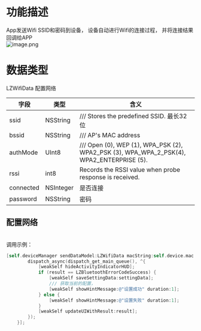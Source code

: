 <a name="739DD"></a>
# 功能描述
App发送Wifi SSID和密码到设备， 设备自动进行Wifi的连接过程， 并将连接结果回调给APP<br />![image.png](https://cdn.nlark.com/yuque/0/2021/png/265997/1616762378242-3feb035e-edbf-4254-a312-a7f02468ff03.png#align=left&display=inline&height=545&margin=%5Bobject%20Object%5D&name=image.png&originHeight=545&originWidth=895&size=70878&status=done&style=none&width=895)
<a name="plVHU"></a>
# 
<a name="Vllul"></a>
# 数据类型
LZWifiData 配置网络

| 字段 | 类型 | 含义 |
| --- | --- | --- |
| ssid | NSString | /// Stores the predefined SSID. 最长32位 |
| bssid | NSString | /// AP's MAC address |
| authMode | UInt8 | /// Open (0), WEP (1), WPA_PSK (2), WPA2_PSK (3), WPA_WPA_2_PSK(4), WPA2_ENTERPRISE (5). |
| rssi | int8 | Records the RSSI value when probe response is received. |
| connected | NSInteger | 是否连接 |
| password | NSString | 密码 |



<a name="NCJAa"></a>
## 配置网络

<br />调用示例：
```objectivec
[self.deviceManager sendDataModel:LZWifiData macString:self.device.mac completion:^(LZBluetoothErrorCode result, id resp) {
        dispatch_async(dispatch_get_main_queue(), ^{
            [weakSelf hideActivityIndicatorHUD];
            if (result == LZBluetoothErrorCodeSuccess) {
                [weakSelf saveSettingData:settingData];
                /// 获取当前的配置，
                [weakSelf showHintMessage:@"设置成功" duration:1];
            } else {
                [weakSelf showHintMessage:@"设置失败" duration:1];
            }
            [weakSelf updateUIWithResult:result];
        });
    }];
```
<br />


